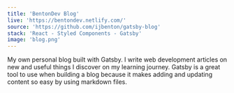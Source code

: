 ```yaml
---
title: 'BentonDev Blog'
live: 'https://bentondev.netlify.com/'
source: 'https://github.com/ijbenton/gatsby-blog'
stack: 'React - Styled Components - Gatsby'
image: 'blog.png'
---
```


My own personal blog built with Gatsby. I write web development articles on new and useful things I discover on my learning journey. Gatsby is a great tool to use when building a blog because it makes adding and updating content so easy by using markdown files.